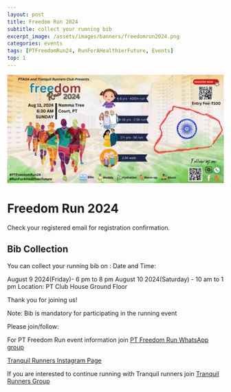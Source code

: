 ```yaml
---
layout: post
title: Freedom Run 2024
subtitle: collect your running bib
excerpt_image: /assets/images/banners/freedomrun2024.png
categories: events
tags: [PTFreedomRun24, RunForAHealthierFuture, Events]
top: 1
---
```


![banner](/assets/images/banners/freedomrun2024.png)
# Freedom Run 2024
Check your registered email for registration confirmation.

## Bib Collection
You can collect your running bib on :
Date and Time: 

August 9 2024(Friday)- 6 pm to 8 pm
August 10 2024(Saturday) - 10 am to 1 pm
Location: PT Club House Ground Floor

Thank you for joining us!

Note: Bib is mandatory for participating in the running event

Please join/follow: 

For PT Freedom Run event information join [PT Freedom Run WhatsApp group](https://chat.whatsapp.com/HQXMyJwou2h0nJy9pZNm57)

[Tranquil Runners Instagram Page](https://www.instagram.com/tranquil_runner?igsh=MWQ3emg1N25mZXVr)

If you are interested to continue running with Tranquil runners join [Tranquil Runners Group](https://chat.whatsapp.com/CQ8wkoXT23ACHITpyCGR7e) 